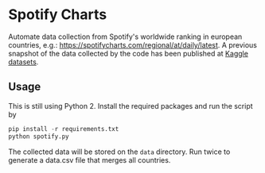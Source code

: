 # Spotify Charts
Automate data collection from Spotify's worldwide ranking in european countries, e.g.: https://spotifycharts.com/regional/at/daily/latest.
A previous snapshot of the data collected by the code has been published at [Kaggle datasets](https://www.kaggle.com/edumucelli/spotifys-worldwide-daily-song-ranking).

## Usage

This is still using Python 2. 
Install the required packages and run the script by

```python
pip install -r requirements.txt
python spotify.py
```

The collected data will be stored on the `data` directory.
Run twice to generate a data.csv file that merges all countries.